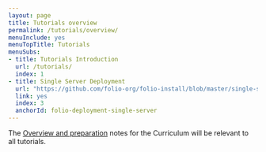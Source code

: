 ```yaml
---
layout: page
title: Tutorials overview
permalink: /tutorials/overview/
menuInclude: yes
menuTopTitle: Tutorials
menuSubs:
- title: Tutorials Introduction
  url: /tutorials/
  index: 1
- title: Single Server Deployment
  url: "https://github.com/folio-org/folio-install/blob/master/single-server.md"
  link: yes
  index: 3
  anchorId: folio-deployment-single-server
---
```


The [Overview and preparation](/tutorials/curriculum/overview/) notes for the Curriculum will be relevant to all tutorials.
